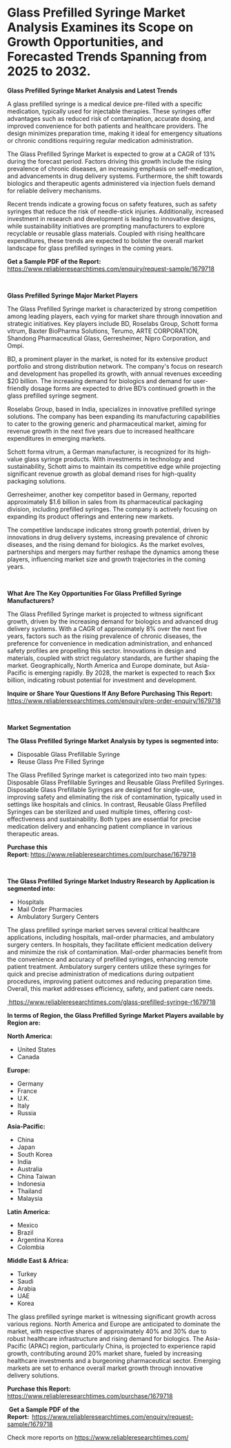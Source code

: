 <p><h1>Glass Prefilled Syringe Market Analysis Examines its Scope on Growth Opportunities, and Forecasted Trends Spanning from 2025 to 2032.</h1></p><p><strong>Glass Prefilled Syringe Market Analysis and Latest Trends</strong></p>
<p><p>A glass prefilled syringe is a medical device pre-filled with a specific medication, typically used for injectable therapies. These syringes offer advantages such as reduced risk of contamination, accurate dosing, and improved convenience for both patients and healthcare providers. The design minimizes preparation time, making it ideal for emergency situations or chronic conditions requiring regular medication administration.</p><p>The Glass Prefilled Syringe Market is expected to grow at a CAGR of 13% during the forecast period. Factors driving this growth include the rising prevalence of chronic diseases, an increasing emphasis on self-medication, and advancements in drug delivery systems. Furthermore, the shift towards biologics and therapeutic agents administered via injection fuels demand for reliable delivery mechanisms.</p><p>Recent trends indicate a growing focus on safety features, such as safety syringes that reduce the risk of needle-stick injuries. Additionally, increased investment in research and development is leading to innovative designs, while sustainability initiatives are prompting manufacturers to explore recyclable or reusable glass materials. Coupled with rising healthcare expenditures, these trends are expected to bolster the overall market landscape for glass prefilled syringes in the coming years.</p></p>
<p><strong>Get a Sample PDF of the Report:&nbsp;</strong> <a href="https://www.reliableresearchtimes.com/enquiry/request-sample/1679718?utm_campaign=3579&utm_medium=2&utm_source=Github&utm_content=ia&utm_term=25032025&utm_id=glass-prefilled-syringe">https://www.reliableresearchtimes.com/enquiry/request-sample/1679718</a></p>
<p>&nbsp;</p>
<p><strong>Glass Prefilled Syringe Major Market Players</strong></p>
<p><p>The Glass Prefilled Syringe market is characterized by strong competition among leading players, each vying for market share through innovation and strategic initiatives. Key players include BD, Roselabs Group, Schott forma vitrum, Baxter BioPharma Solutions, Terumo, ARTE CORPORATION, Shandong Pharmaceutical Glass, Gerresheimer, Nipro Corporation, and Ompi. </p><p>BD, a prominent player in the market, is noted for its extensive product portfolio and strong distribution network. The company's focus on research and development has propelled its growth, with annual revenues exceeding $20 billion. The increasing demand for biologics and demand for user-friendly dosage forms are expected to drive BD’s continued growth in the glass prefilled syringe segment.</p><p>Roselabs Group, based in India, specializes in innovative prefilled syringe solutions. The company has been expanding its manufacturing capabilities to cater to the growing generic and pharmaceutical market, aiming for revenue growth in the next five years due to increased healthcare expenditures in emerging markets.</p><p>Schott forma vitrum, a German manufacturer, is recognized for its high-value glass syringe products. With investments in technology and sustainability, Schott aims to maintain its competitive edge while projecting significant revenue growth as global demand rises for high-quality packaging solutions.</p><p>Gerresheimer, another key competitor based in Germany, reported approximately $1.6 billion in sales from its pharmaceutical packaging division, including prefilled syringes. The company is actively focusing on expanding its product offerings and entering new markets.</p><p>The competitive landscape indicates strong growth potential, driven by innovations in drug delivery systems, increasing prevalence of chronic diseases, and the rising demand for biologics. As the market evolves, partnerships and mergers may further reshape the dynamics among these players, influencing market size and growth trajectories in the coming years.</p></p>
<p>&nbsp;</p>
<p><strong>What Are The Key Opportunities For Glass Prefilled Syringe Manufacturers?</strong></p>
<p><p>The Glass Prefilled Syringe market is projected to witness significant growth, driven by the increasing demand for biologics and advanced drug delivery systems. With a CAGR of approximately 8% over the next five years, factors such as the rising prevalence of chronic diseases, the preference for convenience in medication administration, and enhanced safety profiles are propelling this sector. Innovations in design and materials, coupled with strict regulatory standards, are further shaping the market. Geographically, North America and Europe dominate, but Asia-Pacific is emerging rapidly. By 2028, the market is expected to reach $xx billion, indicating robust potential for investment and development.</p></p>
<p><strong>Inquire or Share Your Questions If Any Before Purchasing This Report:</strong> <a href="https://www.reliableresearchtimes.com/enquiry/pre-order-enquiry/1679718?utm_campaign=3579&utm_medium=2&utm_source=Github&utm_content=ia&utm_term=25032025&utm_id=glass-prefilled-syringe">https://www.reliableresearchtimes.com/enquiry/pre-order-enquiry/1679718</a></p>
<p>&nbsp;</p>
<p><strong>Market Segmentation</strong></p>
<p><strong>The Glass Prefilled Syringe Market Analysis by types is segmented into:</strong></p>
<p><ul><li>Disposable Glass Prefillable Syringe</li><li>Reuse Glass Pre Filled Syringe</li></ul></p>
<p><p>The Glass Prefilled Syringe market is categorized into two main types: Disposable Glass Prefillable Syringes and Reusable Glass Prefilled Syringes. Disposable Glass Prefillable Syringes are designed for single-use, improving safety and eliminating the risk of contamination, typically used in settings like hospitals and clinics. In contrast, Reusable Glass Prefilled Syringes can be sterilized and used multiple times, offering cost-effectiveness and sustainability. Both types are essential for precise medication delivery and enhancing patient compliance in various therapeutic areas.</p></p>
<p><strong>Purchase this Report:&nbsp;</strong><a href="https://www.reliableresearchtimes.com/purchase/1679718?utm_campaign=3579&utm_medium=2&utm_source=Github&utm_content=ia&utm_term=25032025&utm_id=glass-prefilled-syringe">https://www.reliableresearchtimes.com/purchase/1679718</a></p>
<p>&nbsp;</p>
<p><strong>The Glass Prefilled Syringe Market Industry Research by Application is segmented into:</strong></p>
<p><ul><li>Hospitals</li><li>Mail Order Pharmacies</li><li>Ambulatory Surgery Centers</li></ul></p>
<p><p>The glass prefilled syringe market serves several critical healthcare applications, including hospitals, mail-order pharmacies, and ambulatory surgery centers. In hospitals, they facilitate efficient medication delivery and minimize the risk of contamination. Mail-order pharmacies benefit from the convenience and accuracy of prefilled syringes, enhancing remote patient treatment. Ambulatory surgery centers utilize these syringes for quick and precise administration of medications during outpatient procedures, improving patient outcomes and reducing preparation time. Overall, this market addresses efficiency, safety, and patient care needs.</p></p>
<p><a href="https://www.reliableresearchtimes.com/glass-prefilled-syringe-r1679718?utm_campaign=3579&utm_medium=2&utm_source=Github&utm_content=ia&utm_term=25032025&utm_id=glass-prefilled-syringe">&nbsp;https://www.reliableresearchtimes.com/glass-prefilled-syringe-r1679718</a></p>
<p><strong>In terms of Region, the Glass Prefilled Syringe Market Players available by Region are:</strong></p>
<p>
    <p> <strong> North America: </strong>
        <ul>
            <li>United States</li>
            <li>Canada</li>
        </ul>
        </p> 
    <p> <strong> Europe: </strong>
        <ul>
            <li>Germany</li>
            <li>France</li>
            <li>U.K.</li>
            <li>Italy</li>
            <li>Russia</li>
        </ul>
        </p> 
    <p> <strong> Asia-Pacific: </strong>
        <ul>
            <li>China</li>
            <li>Japan</li>
            <li>South Korea</li>
            <li>India</li>
            <li>Australia</li>
            <li>China Taiwan</li>
            <li>Indonesia</li>
            <li>Thailand</li>
            <li>Malaysia</li>
        </ul>
        </p> 
    <p> <strong> Latin America: </strong>
        <ul>
            <li>Mexico</li>
            <li>Brazil</li>
            <li>Argentina Korea</li>
            <li>Colombia</li>
        </ul>
        </p> 
    <p> <strong> Middle East & Africa: </strong>
        <ul>
            <li>Turkey</li>
            <li>Saudi</li>
            <li>Arabia</li>
            <li>UAE</li>
            <li>Korea</li>
        </ul>
    </p>
    </p>
<p><p>The glass prefilled syringe market is witnessing significant growth across various regions. North America and Europe are anticipated to dominate the market, with respective shares of approximately 40% and 30% due to robust healthcare infrastructure and rising demand for biologics. The Asia-Pacific (APAC) region, particularly China, is projected to experience rapid growth, contributing around 20% market share, fueled by increasing healthcare investments and a burgeoning pharmaceutical sector. Emerging markets are set to enhance overall market growth through innovative delivery solutions.</p></p>
<p><strong>Purchase this Report: </strong><a href="https://www.reliableresearchtimes.com/purchase/1679718?utm_campaign=3579&utm_medium=2&utm_source=Github&utm_content=ia&utm_term=25032025&utm_id=glass-prefilled-syringe">https://www.reliableresearchtimes.com/purchase/1679718</a></p>
<p>&nbsp;<strong>Get a Sample PDF of the Report:&nbsp;&nbsp;</strong><a href="https://www.reliableresearchtimes.com/enquiry/request-sample/1679718?utm_campaign=3579&utm_medium=2&utm_source=Github&utm_content=ia&utm_term=25032025&utm_id=glass-prefilled-syringe">https://www.reliableresearchtimes.com/enquiry/request-sample/1679718</a></p>
<p><strong></strong></p>
<p>Check more reports on <a href="https://www.reliableresearchtimes.com/?utm_campaign=3579&utm_medium=2&utm_source=Github&utm_content=ia&utm_term=25032025&utm_id=glass-prefilled-syringe">https://www.reliableresearchtimes.com/</a></p>